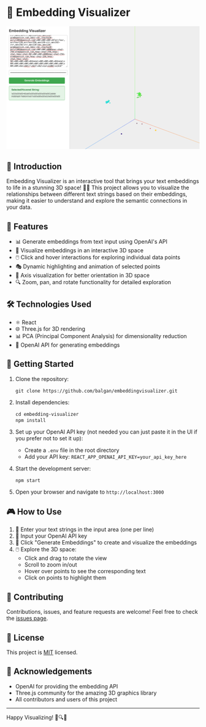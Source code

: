 # 🌌 Embedding Visualizer

![Embedding Visualizer](embed.png)

## 🚀 Introduction

Embedding Visualizer is an interactive tool that brings your text embeddings to life in a stunning 3D space! 🎨✨ This project allows you to visualize the relationships between different text strings based on their embeddings, making it easier to understand and explore the semantic connections in your data.

## 🌟 Features

- 📊 Generate embeddings from text input using OpenAI's API
- 🔮 Visualize embeddings in an interactive 3D space
- 🖱️ Click and hover interactions for exploring individual data points
- 🎭 Dynamic highlighting and animation of selected points
- 📏 Axis visualization for better orientation in 3D space
- 🔍 Zoom, pan, and rotate functionality for detailed exploration

## 🛠️ Technologies Used

- ⚛️ React
- 🌐 Three.js for 3D rendering
- 📊 PCA (Principal Component Analysis) for dimensionality reduction
- 🧠 OpenAI API for generating embeddings

## 🚀 Getting Started

1. Clone the repository:
   ```
   git clone https://github.com/balgan/embeddingvisualizer.git
   ```

2. Install dependencies:
   ```
   cd embedding-visualizer
   npm install
   ```

3. Set up your OpenAI API key (not needed you can just paste it in the UI if you prefer not to set it up):
   - Create a `.env` file in the root directory
   - Add your API key: `REACT_APP_OPENAI_API_KEY=your_api_key_here`

4. Start the development server:
   ```
   npm start
   ```

5. Open your browser and navigate to `http://localhost:3000`

## 🎮 How to Use

1. 📝 Enter your text strings in the input area (one per line)
2. 🔑 Input your OpenAI API key
3. 🚀 Click "Generate Embeddings" to create and visualize the embeddings
4. 🖱️ Explore the 3D space:
   - Click and drag to rotate the view
   - Scroll to zoom in/out
   - Hover over points to see the corresponding text
   - Click on points to highlight them

## 🤝 Contributing

Contributions, issues, and feature requests are welcome! Feel free to check the [issues page](https://github.com/yourusername/embedding-visualizer/issues).

## 📜 License

This project is [MIT](https://choosealicense.com/licenses/mit/) licensed.

## 🙏 Acknowledgements

- OpenAI for providing the embedding API
- Three.js community for the amazing 3D graphics library
- All contributors and users of this project

---

Happy Visualizing! 🎉🔍🚀